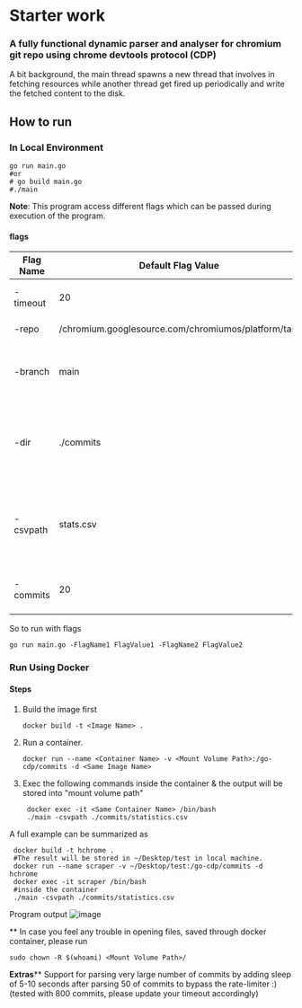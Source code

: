 # Starter work

### A fully functional dynamic parser and analyser for chromium git repo using chrome devtools protocol (CDP)

A bit background, the main thread spawns a new thread that involves in fetching resources while another thread get fired up periodically and write the fetched content to the disk.

## How to run

### In Local Environment

```shell
go run main.go
#or
# go build main.go
#./main
```

**Note**: This program access different flags which can be passed during execution of the program.

#### flags

Flag Name | Default Flag Value | Usage |
---- | --- | --- |
-timeout  | 20 | context timeout in seconds|
-repo | /chromium.googlesource.com/chromiumos/platform/tast |Repository URL |
-branch  | main | branch name where the parser should run |
-dir | ./commits |  folder where parsed commit messages is going to be stored |
-csvpath |stats.csv  | csv file location where the details statistics is going to be stored |
-commits | 20 | Number of commits to be parsed|

So to run with flags

```shell
go run main.go -FlagName1 FlagValue1 -FlagName2 FlagValue2 
```

### Run Using Docker

#### Steps

1. Build the image first

    ```shell
    docker build -t <Image Name> .
    ```

2. Run a container.

    ```shell
    docker run --name <Container Name> -v <Mount Volume Path>:/go-cdp/commits -d <Same Image Name>
   ```

3. Exec the following commands inside the container & the output will be stored into "mount volume path"

    ```shell
     docker exec -it <Same Container Name> /bin/bash
     ./main -csvpath ./commits/statistics.csv
    ```

A full example can be summarized as

```shell
 docker build -t hchrome .
 #The result will be stored in ~/Desktop/test in local machine.
 docker run --name scraper -v ~/Desktop/test:/go-cdp/commits -d hchrome
 docker exec -it scraper /bin/bash
 #inside the container
 ./main -csvpath ./commits/statistics.csv
```

Program output
![image](https://user-images.githubusercontent.com/41498427/113560638-e7fa6a00-9620-11eb-98c3-ee42a98a36e3.png)

** In case you feel any trouble in opening files, saved through docker container, please run

```shell
sudo chown -R $(whoami) <Mount Volume Path>/
```

**Extras**** Support for parsing very large number of commits by adding sleep of 5-10 seconds after parsing 50 of commits to bypass the rate-limiter :) (tested with 800 commits, please update your timeout accordingly)
